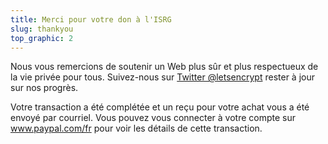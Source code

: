 ```yaml
---
title: Merci pour votre don à l'ISRG
slug: thankyou
top_graphic: 2
---
```


Nous vous remercions de soutenir un Web plus sûr et plus respectueux de la vie privée pour tous. Suivez-nous sur [Twitter @letsencrypt](https://twitter.com/letsencrypt) rester à jour sur nos progrès.

Votre transaction a été complétée et un reçu pour votre achat vous a été envoyé par courriel. Vous pouvez vous connecter à votre compte sur <a href="https://www.paypal.com/fr">www.paypal.com/fr</a> pour voir les détails de cette transaction.
